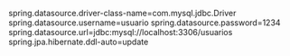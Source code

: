 
spring.datasource.driver-class-name=com.mysql.jdbc.Driver
spring.datasource.username=usuario
spring.datasource.password=1234
spring.datasource.url=jdbc:mysql://localhost:3306/usuarios
spring.jpa.hibernate.ddl-auto=update
